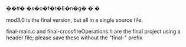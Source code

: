 
��#� �s�o�f�t�E�n�g�
�
�

mod3.0 is the final version, but all in a single source file.

final-main.c and final-crossfireOperations.h are the final project using a header file; please save these without the "final-" prefix
